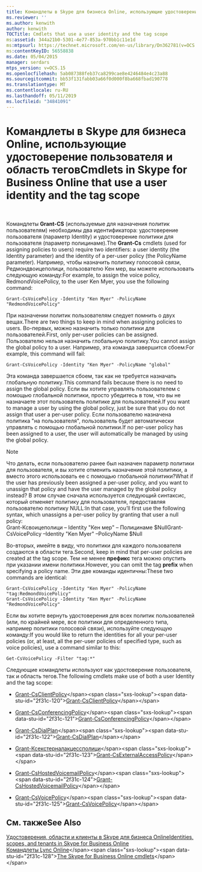```yaml
---
title: Командлеты в Skype для бизнеса Online, использующие удостоверение пользователя и область тегов
ms.reviewer: ''
ms.author: kenwith
author: kenwith
TOCTitle: Cmdlets that use a user identity and the tag scope
ms:assetid: 344a21b0-5301-4e77-853a-970bb1c11e1d
ms:mtpsurl: https://technet.microsoft.com/en-us/library/Dn362781(v=OCS.15)
ms:contentKeyID: 56558838
ms.date: 05/04/2015
manager: serdars
mtps_version: v=OCS.15
ms.openlocfilehash: 5ab087388feb37ca8299cae8e4246484e4c23a88
ms.sourcegitcommit: bb53f131fabb03a66f0d000f8ba668fbad190778
ms.translationtype: MT
ms.contentlocale: ru-RU
ms.lasthandoff: 05/11/2019
ms.locfileid: "34841091"
---
```

# <a name="cmdlets-in-skype-for-business-online-that-use-a-user-identity-and-the-tag-scope"></a><span data-ttu-id="2f31c-102">Командлеты в Skype для бизнеса Online, использующие удостоверение пользователя и область тегов</span><span class="sxs-lookup"><span data-stu-id="2f31c-102">Cmdlets in Skype for Business Online that use a user identity and the tag scope</span></span>

 


<span data-ttu-id="2f31c-103">Командлеты **Grant-CS** (используемые для назначения политик пользователям) необходимы два идентификатора: удостоверение пользователя (параметр Identity) и удостоверение политики для пользователя (параметр полицинаме).</span><span class="sxs-lookup"><span data-stu-id="2f31c-103">The **Grant-Cs** cmdlets (used for assigning policies to users) require two identifiers: a user identity (the Identity parameter) and the identity of a per-user policy (the PolicyName parameter).</span></span> <span data-ttu-id="2f31c-104">Например, чтобы назначить политику голосовой связи, Редмондвоицеполици, пользователю Кен мер, вы можете использовать следующую команду:</span><span class="sxs-lookup"><span data-stu-id="2f31c-104">For example, to assign the voice policy, RedmondVoicePolicy, to the user Ken Myer, you use the following command:</span></span>

    Grant-CsVoicePolicy -Identity "Ken Myer" -PolicyName "RedmondVoicePolicy"

<span data-ttu-id="2f31c-105">При назначении политик пользователям следует помнить о двух вещах.</span><span class="sxs-lookup"><span data-stu-id="2f31c-105">There are two things to keep in mind when assigning policies to users.</span></span> <span data-ttu-id="2f31c-106">Во-первых, можно назначить только политики для пользователей.</span><span class="sxs-lookup"><span data-stu-id="2f31c-106">First, only per-user policies can be assigned.</span></span> <span data-ttu-id="2f31c-107">Пользователю нельзя назначить глобальную политику.</span><span class="sxs-lookup"><span data-stu-id="2f31c-107">You cannot assign the global policy to a user.</span></span> <span data-ttu-id="2f31c-108">Например, эта команда завершится сбоем:</span><span class="sxs-lookup"><span data-stu-id="2f31c-108">For example, this command will fail:</span></span>

    Grant-CsVoicePolicy -Identity "Ken Myer" -PolicyName "global"

<span data-ttu-id="2f31c-109">Эта команда завершается сбоем, так как не требуется назначать глобальную политику.</span><span class="sxs-lookup"><span data-stu-id="2f31c-109">This command fails because there is no need to assign the global policy.</span></span> <span data-ttu-id="2f31c-110">Если вы хотите управлять пользователем с помощью глобальной политики, просто убедитесь в том, что вы не назначаете этот пользователь политике для пользователей.</span><span class="sxs-lookup"><span data-stu-id="2f31c-110">If you want to manage a user by using the global policy, just be sure that you do not assign that user a per-user policy.</span></span> <span data-ttu-id="2f31c-111">Если пользователю назначена политика "на пользователя", пользователь будет автоматически управлять с помощью глобальной политики.</span><span class="sxs-lookup"><span data-stu-id="2f31c-111">If no per-user policy has been assigned to a user, the user will automatically be managed by using the global policy.</span></span>


> [!NOTE]  
> <span data-ttu-id="2f31c-112">Что делать, если пользователю ранее был назначен параметр политики для пользователя, и вы хотите отменить назначение этой политики, а вместо этого использовать ее с помощью глобальной политики?</span><span class="sxs-lookup"><span data-stu-id="2f31c-112">What if the user has previously been assigned a per-user policy, and you want to unassign that policy and have the user managed by the global policy instead?</span></span> <span data-ttu-id="2f31c-113">В этом случае сначала используется следующий синтаксис, который отменяет политику для пользователя, предоставляя пользователю политику NULL:</span><span class="sxs-lookup"><span data-stu-id="2f31c-113">In that case, you’ll first use the following syntax, which unassigns a per-user policy by granting that user a null policy:</span></span><BR><span data-ttu-id="2f31c-114">Grant-Ксвоицеполици – Identity "Кен мер" – Полицинаме $Null</span><span class="sxs-lookup"><span data-stu-id="2f31c-114">Grant-CsVoicePolicy –Identity "Ken Myer" –PolicyName $Null</span></span>



<span data-ttu-id="2f31c-115">Во-вторых, имейте в виду, что политики для каждого пользователя создаются в области тега.</span><span class="sxs-lookup"><span data-stu-id="2f31c-115">Second, keep in mind that per-user policies are created at the tag scope.</span></span> <span data-ttu-id="2f31c-116">Тем не менее **префикс** тега можно опустить при указании имени политики.</span><span class="sxs-lookup"><span data-stu-id="2f31c-116">However, you can omit the tag **prefix** when specifying a policy name.</span></span> <span data-ttu-id="2f31c-117">Эти две команды идентичны:</span><span class="sxs-lookup"><span data-stu-id="2f31c-117">These two commands are identical:</span></span>

    Grant-CsVoicePolicy -Identity "Ken Myer" -PolicyName "tag:RedmondVoicePolicy"
    Grant-CsVoicePolicy -Identity "Ken Myer" -PolicyName "RedmondVoicePolicy"

<span data-ttu-id="2f31c-118">Если вы хотите вернуть удостоверения для всех политик пользователей (или, по крайней мере, все политики для определенного типа, например политики голосовой связи), используйте следующую команду:</span><span class="sxs-lookup"><span data-stu-id="2f31c-118">If you would like to return the identities for all your per-user policies (or, at least, all the per-user policies of specified type, such as voice policies), use a command similar to this:</span></span>

    Get-CsVoicePolicy -Filter "tag:*"

<span data-ttu-id="2f31c-119">Следующие командлеты используют как удостоверение пользователя, так и область тегов.</span><span class="sxs-lookup"><span data-stu-id="2f31c-119">The following cmdlets make use of both a user Identity and the tag scope:</span></span>

  - <span data-ttu-id="2f31c-120">[Grant-CsClientPolicy](https://technet.microsoft.com/en-us/library/gg412942\(v=ocs.15\))</span><span class="sxs-lookup"><span data-stu-id="2f31c-120">[Grant-CsClientPolicy](https://technet.microsoft.com/en-us/library/gg412942\(v=ocs.15\))</span></span>

  - <span data-ttu-id="2f31c-121">[Grant-CsConferencingPolicy](https://technet.microsoft.com/en-us/library/gg425937\(v=ocs.15\))</span><span class="sxs-lookup"><span data-stu-id="2f31c-121">[Grant-CsConferencingPolicy](https://technet.microsoft.com/en-us/library/gg425937\(v=ocs.15\))</span></span>

  - <span data-ttu-id="2f31c-122">[Grant-CsDialPlan](https://technet.microsoft.com/en-us/library/gg398547\(v=ocs.15\))</span><span class="sxs-lookup"><span data-stu-id="2f31c-122">[Grant-CsDialPlan](https://technet.microsoft.com/en-us/library/gg398547\(v=ocs.15\))</span></span>

  - <span data-ttu-id="2f31c-123">[Grant-Ксекстерналакцессполици](https://technet.microsoft.com/en-us/library/gg425942\(v=ocs.15\))</span><span class="sxs-lookup"><span data-stu-id="2f31c-123">[Grant-CsExternalAccessPolicy](https://technet.microsoft.com/en-us/library/gg425942\(v=ocs.15\))</span></span>

  - <span data-ttu-id="2f31c-124">[Grant-CsHostedVoicemailPolicy](https://technet.microsoft.com/en-us/library/gg412829\(v=ocs.15\))</span><span class="sxs-lookup"><span data-stu-id="2f31c-124">[Grant-CsHostedVoicemailPolicy](https://technet.microsoft.com/en-us/library/gg412829\(v=ocs.15\))</span></span>

  - <span data-ttu-id="2f31c-125">[Grant-CsVoicePolicy](https://technet.microsoft.com/en-us/library/gg398828\(v=ocs.15\))</span><span class="sxs-lookup"><span data-stu-id="2f31c-125">[Grant-CsVoicePolicy](https://technet.microsoft.com/en-us/library/gg398828\(v=ocs.15\))</span></span>

## <a name="see-also"></a><span data-ttu-id="2f31c-126">См. также</span><span class="sxs-lookup"><span data-stu-id="2f31c-126">See Also</span></span>


[<span data-ttu-id="2f31c-127">Удостоверения, области и клиенты в Skype для бизнеса Online</span><span class="sxs-lookup"><span data-stu-id="2f31c-127">Identities, scopes, and tenants in Skype for Business Online</span></span>](identities-scopes-and-tenants-in-skype-for-business-online.md)  
<span data-ttu-id="2f31c-128">[Командлеты Lync Online](https://technet.microsoft.com/en-us/library/dn362817\(v=ocs.15\))</span><span class="sxs-lookup"><span data-stu-id="2f31c-128">[The Skype for Business Online cmdlets](https://technet.microsoft.com/en-us/library/dn362817\(v=ocs.15\))</span></span>

